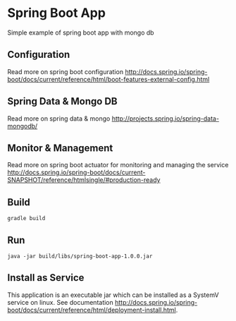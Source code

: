 # Spring Boot App

Simple example of spring boot app with mongo db

## Configuration

Read more on spring boot configuration http://docs.spring.io/spring-boot/docs/current/reference/html/boot-features-external-config.html

## Spring Data & Mongo DB

Read more on spring data & mongo http://projects.spring.io/spring-data-mongodb/

## Monitor & Management

Read more on spring boot actuator for monitoring and managing the service http://docs.spring.io/spring-boot/docs/current-SNAPSHOT/reference/htmlsingle/#production-ready

## Build

`gradle build`

## Run

`java -jar build/libs/spring-boot-app-1.0.0.jar`

## Install as Service

This application is an executable jar which can be installed as a SystemV service on linux. See documentation http://docs.spring.io/spring-boot/docs/current/reference/html/deployment-install.html.